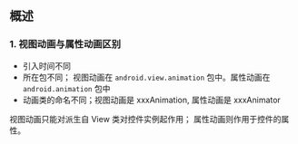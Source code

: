 ## 概述

### 1. 视图动画与属性动画区别

- 引入时间不同
- 所在包不同； 视图动画在 `android.view.animation` 包中。属性动画在 `android.animation` 包中
- 动画类的命名不同；视图动画是 xxxAnimation, 属性动画是 xxxAnimator

视图动画只能对派生自 View 类对控件实例起作用； 属性动画则作用于控件的属性。